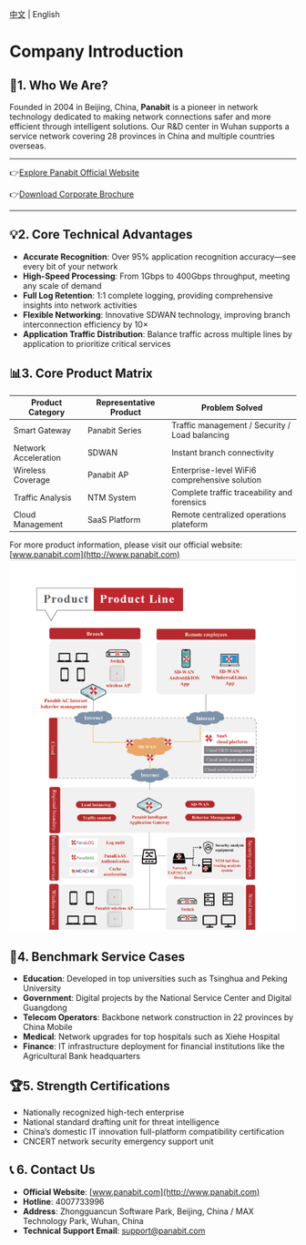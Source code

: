 <p><a href="README_CN.md">中文</a> | English</p>

# Company Introduction

## 🏢1. Who We Are? 
Founded in 2004 in Beijing, China, **Panabit** is a pioneer in network technology dedicated to making network connections safer and more efficient through intelligent solutions. Our R&D center in Wuhan supports a service network covering 28 provinces in China and multiple countries overseas.

---
👉[Explore Panabit Official Website](https://www.panabit.com)  

👉[Download Corporate Brochure](Brochure)

---




## 💡2. Core Technical Advantages 
- **Accurate Recognition**: Over 95% application recognition accuracy—see every bit of your network  
- **High-Speed Processing**: From 1Gbps to 400Gbps throughput, meeting any scale of demand  
- **Full Log Retention**: 1:1 complete logging, providing comprehensive insights into network activities 
- **Flexible Networking**: Innovative SDWAN technology, improving branch interconnection efficiency by 10×  
- **Application Traffic Distribution**: Balance traffic across multiple lines by application to prioritize critical services
## 📊3. Core Product Matrix 
| **Product Category** | **Representative Product** | **Problem Solved**                              |
| -------------------- | -------------------------- | ----------------------------------------------- |
| Smart Gateway        | Panabit Series             | Traffic management / Security / Load balancing  |
| Network Acceleration | SDWAN                      | Instant branch connectivity                     |
| Wireless Coverage    | Panabit AP                 | Enterprise-level WiFi6 comprehensive solution   |
| Traffic Analysis     | NTM System                 | Complete traffic traceability and forensics     |
| Cloud Management     | SaaS Platform              | Remote centralized operations plateform         |

For more product information, please visit our official website: [www.panabit.com](http://www.panabit.com)
![Product Line Diagram](assets/ProductLine_EN.png)
## 🌟4. Benchmark Service Cases 
- **Education**: Developed in top universities such as Tsinghua and Peking University  
- **Government**: Digital projects by the National Service Center and Digital Guangdong  
- **Telecom Operators**: Backbone network construction in 22 provinces by China Mobile  
- **Medical**: Network upgrades for top hospitals such as Xiehe Hospital  
- **Finance**: IT infrastructure deployment for financial institutions like the Agricultural Bank headquarters  

## 🏆5. Strength Certifications 
- Nationally recognized high-tech enterprise  
- National standard drafting unit for threat intelligence  
- China’s domestic IT innovation full-platform compatibility certification
- CNCERT network security emergency support unit  

## 📞 6. Contact Us 
- **Official Website**: [www.panabit.com](http://www.panabit.com)  
- **Hotline**: 4007733996  
- **Address**: Zhongguancun Software Park, Beijing, China / MAX Technology Park, Wuhan, China      
- **Technical Support Email**: support@panabit.com

